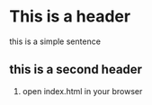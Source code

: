 # This is a header 

this is a simple sentence 


## this is a second header 

1. open index.html in your browser 

